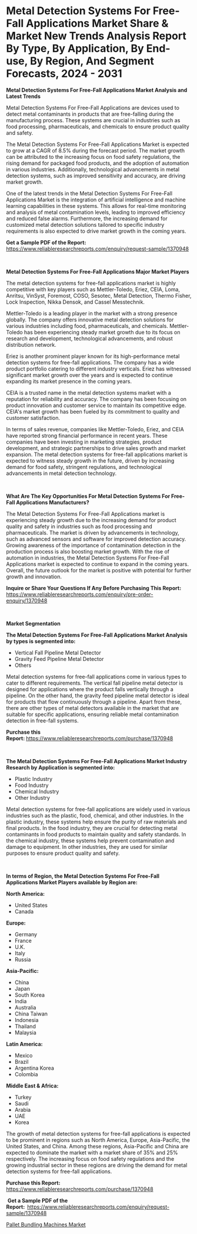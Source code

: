 <p><h1>Metal Detection Systems For Free-Fall Applications Market Share & Market New Trends Analysis Report By Type, By Application, By End-use, By Region, And Segment Forecasts, 2024 - 2031</h1></p><p><strong>Metal Detection Systems For Free-Fall Applications Market Analysis and Latest Trends</strong></p>
<p><p>Metal Detection Systems For Free-Fall Applications are devices used to detect metal contaminants in products that are free-falling during the manufacturing process. These systems are crucial in industries such as food processing, pharmaceuticals, and chemicals to ensure product quality and safety.</p><p>The Metal Detection Systems For Free-Fall Applications Market is expected to grow at a CAGR of 8.5% during the forecast period. The market growth can be attributed to the increasing focus on food safety regulations, the rising demand for packaged food products, and the adoption of automation in various industries. Additionally, technological advancements in metal detection systems, such as improved sensitivity and accuracy, are driving market growth.</p><p>One of the latest trends in the Metal Detection Systems For Free-Fall Applications Market is the integration of artificial intelligence and machine learning capabilities in these systems. This allows for real-time monitoring and analysis of metal contamination levels, leading to improved efficiency and reduced false alarms. Furthermore, the increasing demand for customized metal detection solutions tailored to specific industry requirements is also expected to drive market growth in the coming years.</p></p>
<p><strong>Get a Sample PDF of the Report:&nbsp;</strong> <a href="https://www.reliableresearchreports.com/enquiry/request-sample/1370948">https://www.reliableresearchreports.com/enquiry/request-sample/1370948</a></p>
<p>&nbsp;</p>
<p><strong>Metal Detection Systems For Free-Fall Applications Major Market Players</strong></p>
<p><p>The metal detection systems for free-fall applications market is highly competitive with key players such as Mettler-Toledo, Eriez, CEIA, Loma, Anritsu, VinSyst, Foremost, COSO, Sesotec, Metal Detection, Thermo Fisher, Lock Inspection, Nikka Densok, and Cassel Messtechnik.</p><p>Mettler-Toledo is a leading player in the market with a strong presence globally. The company offers innovative metal detection solutions for various industries including food, pharmaceuticals, and chemicals. Mettler-Toledo has been experiencing steady market growth due to its focus on research and development, technological advancements, and robust distribution network.</p><p>Eriez is another prominent player known for its high-performance metal detection systems for free-fall applications. The company has a wide product portfolio catering to different industry verticals. Eriez has witnessed significant market growth over the years and is expected to continue expanding its market presence in the coming years.</p><p>CEIA is a trusted name in the metal detection systems market with a reputation for reliability and accuracy. The company has been focusing on product innovation and customer service to maintain its competitive edge. CEIA's market growth has been fueled by its commitment to quality and customer satisfaction.</p><p>In terms of sales revenue, companies like Mettler-Toledo, Eriez, and CEIA have reported strong financial performance in recent years. These companies have been investing in marketing strategies, product development, and strategic partnerships to drive sales growth and market expansion. The metal detection systems for free-fall applications market is expected to witness steady growth in the future, driven by increasing demand for food safety, stringent regulations, and technological advancements in metal detection technology.</p></p>
<p>&nbsp;</p>
<p><strong>What Are The Key Opportunities For Metal Detection Systems For Free-Fall Applications Manufacturers?</strong></p>
<p><p>The Metal Detection Systems For Free-Fall Applications market is experiencing steady growth due to the increasing demand for product quality and safety in industries such as food processing and pharmaceuticals. The market is driven by advancements in technology, such as advanced sensors and software for improved detection accuracy. Growing awareness of the importance of contamination detection in the production process is also boosting market growth. With the rise of automation in industries, the Metal Detection Systems For Free-Fall Applications market is expected to continue to expand in the coming years. Overall, the future outlook for the market is positive with potential for further growth and innovation.</p></p>
<p><strong>Inquire or Share Your Questions If Any Before Purchasing This Report:</strong> <a href="https://www.reliableresearchreports.com/enquiry/pre-order-enquiry/1370948">https://www.reliableresearchreports.com/enquiry/pre-order-enquiry/1370948</a></p>
<p>&nbsp;</p>
<p><strong>Market Segmentation</strong></p>
<p><strong>The Metal Detection Systems For Free-Fall Applications Market Analysis by types is segmented into:</strong></p>
<p><ul><li>Vertical Fall Pipeline Metal Detector</li><li>Gravity Feed Pipeline Metal Detector</li><li>Others</li></ul></p>
<p><p>Metal detection systems for free-fall applications come in various types to cater to different requirements. The vertical fall pipeline metal detector is designed for applications where the product falls vertically through a pipeline. On the other hand, the gravity feed pipeline metal detector is ideal for products that flow continuously through a pipeline. Apart from these, there are other types of metal detectors available in the market that are suitable for specific applications, ensuring reliable metal contamination detection in free-fall systems.</p></p>
<p><strong>Purchase this Report:&nbsp;</strong><a href="https://www.reliableresearchreports.com/purchase/1370948">https://www.reliableresearchreports.com/purchase/1370948</a></p>
<p>&nbsp;</p>
<p><strong>The Metal Detection Systems For Free-Fall Applications Market Industry Research by Application is segmented into:</strong></p>
<p><ul><li>Plastic Industry</li><li>Food Industry</li><li>Chemical Industry</li><li>Other Industry</li></ul></p>
<p><p>Metal detection systems for free-fall applications are widely used in various industries such as the plastic, food, chemical, and other industries. In the plastic industry, these systems help ensure the purity of raw materials and final products. In the food industry, they are crucial for detecting metal contaminants in food products to maintain quality and safety standards. In the chemical industry, these systems help prevent contamination and damage to equipment. In other industries, they are used for similar purposes to ensure product quality and safety.</p></p>
<p>&nbsp;</p>
<p><strong>In terms of Region, the Metal Detection Systems For Free-Fall Applications Market Players available by Region are:</strong></p>
<p>
    <p> <strong> North America: </strong>
        <ul>
            <li>United States</li>
            <li>Canada</li>
        </ul>
        </p> 
    <p> <strong> Europe: </strong>
        <ul>
            <li>Germany</li>
            <li>France</li>
            <li>U.K.</li>
            <li>Italy</li>
            <li>Russia</li>
        </ul>
        </p> 
    <p> <strong> Asia-Pacific: </strong>
        <ul>
            <li>China</li>
            <li>Japan</li>
            <li>South Korea</li>
            <li>India</li>
            <li>Australia</li>
            <li>China Taiwan</li>
            <li>Indonesia</li>
            <li>Thailand</li>
            <li>Malaysia</li>
        </ul>
        </p> 
    <p> <strong> Latin America: </strong>
        <ul>
            <li>Mexico</li>
            <li>Brazil</li>
            <li>Argentina Korea</li>
            <li>Colombia</li>
        </ul>
        </p> 
    <p> <strong> Middle East & Africa: </strong>
        <ul>
            <li>Turkey</li>
            <li>Saudi</li>
            <li>Arabia</li>
            <li>UAE</li>
            <li>Korea</li>
        </ul>
    </p>
    </p>
<p><p>The growth of metal detection systems for free-fall applications is expected to be prominent in regions such as North America, Europe, Asia-Pacific, the United States, and China. Among these regions, Asia-Pacific and China are expected to dominate the market with a market share of 35% and 25% respectively. The increasing focus on food safety regulations and the growing industrial sector in these regions are driving the demand for metal detection systems for free-fall applications.</p></p>
<p><strong>Purchase this Report: </strong><a href="https://www.reliableresearchreports.com/purchase/1370948">https://www.reliableresearchreports.com/purchase/1370948</a></p>
<p>&nbsp;<strong>Get a Sample PDF of the Report:&nbsp;&nbsp;</strong><a href="https://www.reliableresearchreports.com/enquiry/request-sample/1370948">https://www.reliableresearchreports.com/enquiry/request-sample/1370948</a></p>
<p><strong></strong></p>
<p><p><a href="https://medium.com/@maevemoen/pallet-bundling-machines-market-competitive-analysis-market-trends-and-forecast-to-2031-03577cce3fc8">Pallet Bundling Machines Market</a></p></p>